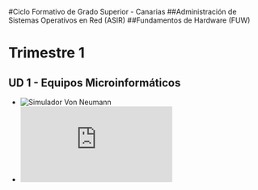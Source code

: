 #Ciclo Formativo de Grado Superior - Canarias
##Administración de Sistemas Operativos en Red (ASIR)
##Fundamentos de Hardware (FUW)

# Trimestre 1

## UD 1 - Equipos Microinformáticos
* ![Simulador Von Neumann](https://github.com/dvarrui/libro-de-actividades/tree/master/actividades/fuw/simulador)
* ![Taller 1 desmontar](https://github.com/dvarrui/libro-de-actividades/tree/master/actividades/fuw/taller/taller-1-desmontar.md)

